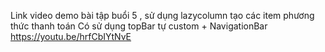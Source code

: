 Link video demo bài tập buổi 5 , sử dụng lazycolumn tạo các item phương thức thanh toán 
Có sử dụng topBar tự custom + NavigationBar 
https://youtu.be/hrfCbIYtNvE
